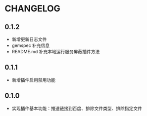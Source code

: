 # CHANGELOG

## 0.1.2

- 新增更新日志文件
- gemspec 补充信息
- README.md 补充本地运行服务屏蔽插件方法

## 0.1.1

- 新增插件启用禁用功能

## 0.1.0

- 实现插件基本功能：推送链接到百度、排除文件类型、排除指定文件
